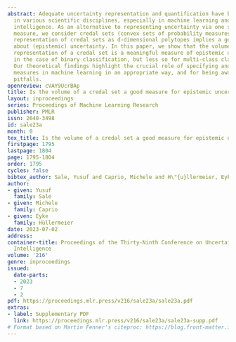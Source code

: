 ```yaml
---
abstract: Adequate uncertainty representation and quantification have become imperative
  in various scientific disciplines, especially in machine learning and artificial
  intelligence. As an alternative to representing uncertainty via one single probability
  measure, we consider credal sets (convex sets of probability measures). The geometric
  representation of credal sets as d-dimensional polytopes implies a geometric intuition
  about (epistemic) uncertainty. In this paper, we show that the volume of the geometric
  representation of a credal set is a meaningful measure of epistemic uncertainty
  in the case of binary classification, but less so for multi-class classification.
  Our theoretical findings highlight the crucial role of specifying and employing  uncertainty
  measures in machine learning in an appropriate way, and for being aware of possible
  pitfalls.
openreview: cVAY9UcrBAp
title: Is the volume of a credal set a good measure for epistemic uncertainty?
layout: inproceedings
series: Proceedings of Machine Learning Research
publisher: PMLR
issn: 2640-3498
id: sale23a
month: 0
tex_title: Is the volume of a credal set a good measure for epistemic uncertainty?
firstpage: 1795
lastpage: 1804
page: 1795-1804
order: 1795
cycles: false
bibtex_author: Sale, Yusuf and Caprio, Michele and H\"{u}llermeier, Eyke
author:
- given: Yusuf
  family: Sale
- given: Michele
  family: Caprio
- given: Eyke
  family: Hüllermeier
date: 2023-07-02
address:
container-title: Proceedings of the Thirty-Ninth Conference on Uncertainty in Artificial
  Intelligence
volume: '216'
genre: inproceedings
issued:
  date-parts:
  - 2023
  - 7
  - 2
pdf: https://proceedings.mlr.press/v216/sale23a/sale23a.pdf
extras:
- label: Supplementary PDF
  link: https://proceedings.mlr.press/v216/sale23a/sale23a-supp.pdf
# Format based on Martin Fenner's citeproc: https://blog.front-matter.io/posts/citeproc-yaml-for-bibliographies/
---
```

